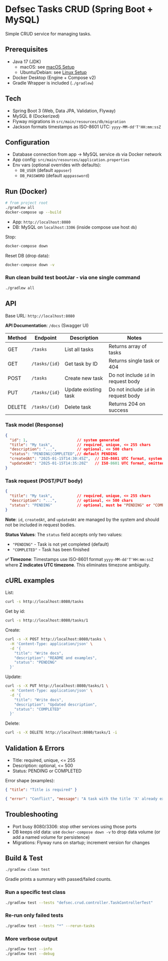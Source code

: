 # Defsec Tasks CRUD (Spring Boot + MySQL)

Simple CRUD service for managing tasks.

## Prerequisites
- Java 17 (JDK)
  - macOS: see [macOS Setup](docs/SETUP_MACOS.md)
  - Ubuntu/Debian: see [Linux Setup](docs/SETUP_LINUX.md)
- Docker Desktop (Engine + Compose v2)
- Gradle Wrapper is included (`./gradlew`)

## Tech
- Spring Boot 3 (Web, Data JPA, Validation, Flyway)
- MySQL 8 (Dockerized)
- Flyway migrations in `src/main/resources/db/migration`
- Jackson formats timestamps as ISO-8601 UTC: `yyyy-MM-dd'T'HH:mm:ssZ`

## Configuration
- Database connection from app → MySQL service `db` via Docker network
- App config: `src/main/resources/application.properties`
- Env vars (optional overrides with defaults):
  - `DB_USER` (default `appuser`)
  - `DB_PASSWORD` (default `apppassword`)

## Run (Docker)
```bash
# from project root 
./gradlew all 
docker-compose up --build
```
- App: `http://localhost:8080`
- DB: MySQL on `localhost:3306` (inside compose use host `db`)

Stop:
```bash
docker-compose down
```
Reset DB (drop data):
```bash
docker-compose down -v
```

### Run clean build test bootJar - via one single command
```bash
./gradlew all
```


## API
Base URL: `http://localhost:8080`

**API Documentation**: `/docs` (Swagger UI)

| Method | Endpoint | Description | Notes |
|--------|----------|-------------|-------|
| GET | `/tasks` | List all tasks | Returns array of tasks |
| GET | `/tasks/{id}` | Get task by ID | Returns single task or 404 |
| POST | `/tasks` | Create new task | Do not include `id` in request body |
| PUT | `/tasks/{id}` | Update existing task | Do not include `id` in request body |
| DELETE | `/tasks/{id}` | Delete task | Returns 204 on success |

### Task model (Response)
```json
{
  "id": 1,                      // system generated
  "title": "My task",           // required, unique, <= 255 chars
  "description": "...",         // optional, <= 500 chars
  "status": "PENDING|COMPLETED",// default PENDING
  "createdAt": "2025-01-15T14:30:45Z",  // ISO-8601 UTC format, system generated.
  "updatedAt": "2025-01-15T14:35:20Z"   // ISO-8601 UTC format, omitted when null, system generated.
}
```

### Task request (POST/PUT body)
```json
{
  "title": "My task",           // required, unique, <= 255 chars
  "description": "...",         // optional, <= 500 chars
  "status": "PENDING"           // optional, must be "PENDING" or "COMPLETED", defaults to "PENDING"
}
```
**Note**: `id`, `createdAt`, and `updatedAt` are managed by the system and should not be included in request bodies.

**Status Values**: The `status` field accepts only two values:
- `"PENDING"` - Task is not yet completed (default)
- `"COMPLETED"` - Task has been finished

**✅ Timezone**: Timestamps use ISO-8601 format `yyyy-MM-dd'T'HH:mm:ssZ` where **Z indicates UTC timezone**. This eliminates timezone ambiguity.

## cURL examples
List:
```bash
curl -s http://localhost:8080/tasks
```
Get by id:
```bash
curl -s http://localhost:8080/tasks/1
```
Create:
```bash
curl -s -X POST http://localhost:8080/tasks \
  -H 'Content-Type: application/json' \
  -d '{
    "title": "Write docs",
    "description": "README and examples",
    "status": "PENDING"
  }'
```
Update:
```bash
curl -s -X PUT http://localhost:8080/tasks/1 \
  -H 'Content-Type: application/json' \
  -d '{
    "title": "Write docs",
    "description": "Updated description",
    "status": "COMPLETED"
  }'
```
Delete:
```bash
curl -s -X DELETE http://localhost:8080/tasks/1 -i
```

## Validation & Errors
- Title: required, unique, <= 255
- Description: optional, <= 500
- Status: PENDING or COMPLETED

Error shape (examples):
```json
{ "title": "Title is required" }
```
```json
{ "error": "Conflict", "message": "A task with the title 'X' already exists", "field": "title" }
```

## Troubleshooting
- Port busy 8080/3306: stop other services using those ports
- DB keeps old data: use `docker-compose down -v` to drop data volume (or add a named volume for persistence)
- Migrations: Flyway runs on startup; increment version for changes

## Build & Test
```bash
./gradlew clean test
```
Gradle prints a summary with passed/failed counts.

### Run a specific test class
```bash
./gradlew test --tests "defsec.crud.controller.TaskControllerTest"
```

### Re-run only failed tests
```bash
./gradlew test --tests "*" --rerun-tasks
```

### More verbose output
```bash
./gradlew test --info
./gradlew test --debug
```


